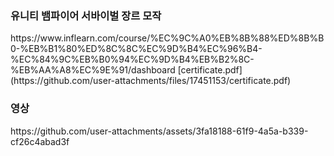 <h3>유니티 뱀파이어 서바이벌 장르 모작</h3>
https://www.inflearn.com/course/%EC%9C%A0%EB%8B%88%ED%8B%B0-%EB%B1%80%ED%8C%8C%EC%9D%B4%EC%96%B4-%EC%84%9C%EB%B0%94%EC%9D%B4%EB%B2%8C-%EB%AA%A8%EC%9E%91/dashboard
[certificate.pdf](https://github.com/user-attachments/files/17451153/certificate.pdf)

<h3>영상</h3>
https://github.com/user-attachments/assets/3fa18188-61f9-4a5a-b339-cf26c4abad3f

